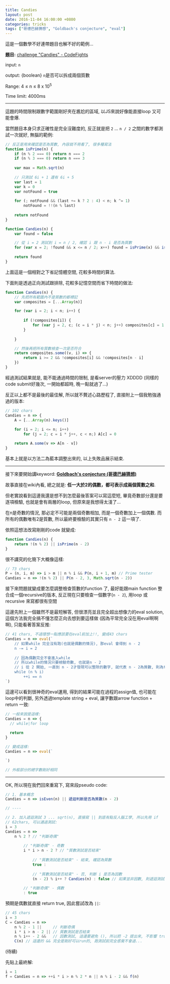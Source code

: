 ```yaml
---
title: Candies
layout: post
date: 2016-11-04 16:00:00 +0800
categories: tricks
tags: ["哥德巴赫猜想", "Goldbach's conjecture", "eval"]
---
```



這是一個數學不好連帶題目也解不好的範例...


**題目:** [challenge "Candies" - CodeFights](https://codefights.com/challenge/RTqP9TWA3NNoyuuaf)

input: `n`

output: {boolean} `n`是否可以拆成兩個質數

Range: 4 ≤ n ≤ 8 x 10<sup>5</sup>

Time limit: 4000ms

---

這題的時間限制跟數字範圍剛好夾在尷尬的區域, 以JS來說好像能直接loop 又可能會爆.

當然題目本身只求正確性是完全沒難度的, 反正就是把 `2` ... `n / 2` 之間的數字都測試一次就好, 無腦的範例:

```js
// 反正是用來確認是否為質數, 內容就不用看了, 很多種寫法
function isPrime(n) {
    if (n % 2 === 0) return n === 2
    if (n % 3 === 0) return n === 3
    
    var max = Math.sqrt(n)
    
    // 只測試 6i + 1 還有 6i + 5
    var last = 1
    var k = 0
    var notFound = true
    
    for (; notFound && (last += k ? 2 : 4) < n; k ^= 1) 
        notFound = !!(n % last)
    
    return notFound
}

function Candies(n) {
    var found = false

    // 從 i = 2 測試到 i = n / 2, 確認 i 跟 n - i 是否為質數
    for (var x = 2; !found && x <= n / 2; x++) found = isPrime(x) && isPrime(n - x)
    
    return found
}
```

上面這是一個相對之下省記憶體空間, 花較多時間的算法.

下面則是透過正向測試跟排除, 花較多記憶空間而省下時間的做法:

```js
function Candies(n) {
    // 先把所有範圍內不是質數的都標記
    var composites = [...Array(n)]

    for (var i = 2; i < n; i++) {
        
        if (!composites[i]) {
            for (var j = 2, c; (c = i * j) < n; j++) composites[c] = 1
        }
        
    }

    // 然後再把所有質數檢查一次是否符合
    return composites.some((v, i) => {
        return i >= 2 && !composites[i] && !composites[n - i]
    })
}
```

經過測試結果就是, 能不能通過時間的限制, 是看server的壓力 XDDDD (同樣的code submit好幾次, 一開始都超時, 晚一點就過了...)

反正以上都不是最後的最佳解, 所以就不贅述心路歷程了, 直接附上一個我勉強通過的版本:

```js
// 102 chars
Candies = n => {
    A = [...Array(n).keys()]
    
    for (i = 2; i <= n; i++)
        for (j = 2; c = i * j++, c < n;) A[c] = 0

    return A.some(v => A[n - v])
}
```

基本上就是以方法二為藍本調整出來的, 以上失敗品展示結束.

---

接下來要開始講keyword: [**Goldbach's conjecture (哥德巴赫猜想)**](https://zh.wikipedia.org/wiki/%E5%93%A5%E5%BE%B7%E5%B7%B4%E8%B5%AB%E7%8C%9C%E6%83%B3)

故事直接在wiki內看, 總之就是: **任一大於2的偶數，都可表示成兩個質數之和**.

但老實說看到這邊我還是想不到怎麼最後答案可以寫這麼短, 畢竟奇數部分還是要逐項檢驗, 也就是會有兩層的loop, 但原來是我想得太淺了...

在n是奇數的情況, 那必定不可能是兩個奇數相加, 而是一個奇數加上一個偶數. 而所有的偶數唯有2是質數, 所以最終要檢驗的其實只有 `n - 2` 這一項了.

依照這想法改寫剛剛的code 就變成:

```js
function Candies(n) {
    return !(n % 2) || isPrime(n - 2)
}
```

很不講究的化簡下大概像這樣:

```js
// 73 chars
P = (n, i, m) => i > m || n % i && P(n, i + 1, m) // Prime tester
Candies = n => !(n % 2) || P(n - 2, 3, Math.sqrt(n - 2))
```

接下來問題就變成要怎麼調整檢查質數的function 了, 最好能跟main function 整合成一個recursive的版本,
反正現在只要檢查一個數字(`n - 2`), 用loop 或 recursive 來寫都很有空間

這邊先附上一個雖然不是最短解答, 但很漂亮並且完全超出想像力的eval solution, 這個方法我完全搞不懂怎麼正向去想到要這樣做 (因為平常完全沒在用eval啊啊啊), 只能看著答案反推:

```js
// 41 chars, 不過理想一點應該要在eval前加上!!, 變成43 chars
Candies = n => eval(`
    // 如果while 完全沒有跑(也就是偶數的情況), 那eval 會得到 n - 2
    n -= i = 2
    
    // 因為偶數完全不會進入while
    // 所以while的情況只要檢驗奇數, 也就是n - 2
    // i 從 2 開始, 一直到 n - 2才發現可以整除的數字, 就代表 n - 2為質數, 則為true, 反之則為false
    while (n % i)
        ++i == n 
`)
```

這邊可以看到很神奇的eval運用, 得到的結果可能在過程的assign值, 也可能在loop中的判斷, 
另外透過template string + eval, 讓字數跟arrow function + return 一致:

```js
// 一般來說是這樣:
Candies = n => {
  // while|for loop
  
  return 
}

// 變成這樣:
Candies = n => eval(`

`)

// 外框部分的總字數剛好相同
```

---

OK, 所以現在我們回來重寫下, 寫來段pseudo code:

```js
// 1. 基本概念
Candies = n => isEven(n) || 遞迴判斷是否為質數(n - 2)

// ----

// 2. 加入遞迴測試 3 ... sqrt(n), 直接寫 || 到底有點反人腦工學, 所以先用 if
// 62chars, 可以通過測試:
i = 3
Candies = n =>
    n % 2 ? // "判斷奇偶"
    
        // "判斷奇偶" - 奇數
        i * i > n - 2 ? // "質數測試是否結束"
        
            // "質數測試是否結束" - 結束, 確認為質數
            true :
            
            // "質數測試是否結束" - 否, 判斷 i 是否為因數
            (n - 2) % i++ ? Candies(n) : false // 如果並非因數, 則遞迴測試, 反之則return false
            
        // "判斷奇偶" - 偶數
        : true
```

預期是偶數就直接 return true, 因此嘗試改為 `||`:

```js
// 45 chars
i = 3
C = Candies = n =>
    n % 2 - 1 ||     // 判斷奇偶
    i * i > n - 2 || // 質數測試是否結束
    n % i++ - 2 &&   // 因數測試, 這邊要避免 (), 所以把 -2 提出來, 不影響 true | false, 但看起來稍微怪
    C(n) // 這邊的 && 完全是剛好可以run的, 跑測試前完全感覺不會過...
```


(待續)

先貼上最終解:

```js
i = 1
f = Candies = n => ++i * i > n % 2 * n || n % i - 2 && f(n)
```
